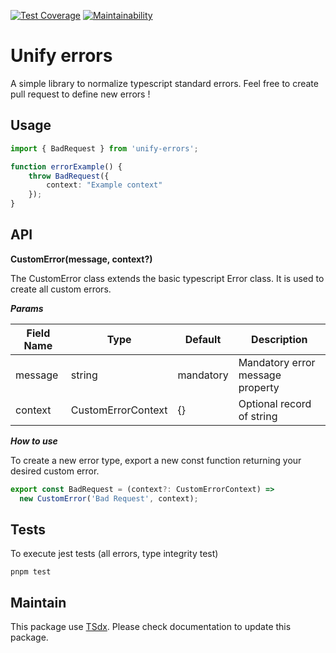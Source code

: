 [![Test Coverage](https://api.codeclimate.com/v1/badges/e79adf68b976c68f41a6/test_coverage)](https://codeclimate.com/github/flexper/standard-errors/test_coverage) [![Maintainability](https://api.codeclimate.com/v1/badges/e79adf68b976c68f41a6/maintainability)](https://codeclimate.com/github/flexper/standard-errors/maintainability)
# Unify errors

A simple library to normalize typescript standard errors. Feel free to create pull request to define new errors !

## Usage

```typescript
import { BadRequest } from 'unify-errors';

function errorExample() {
    throw BadRequest({
        context: "Example context"
    });
}
```

## API

**CustomError(message, context?)**

The CustomError class extends the basic typescript Error class. It is used to create all custom errors.

***Params***

| Field Name | Type | Default | Description |
| --- | --- | --- | --- |
| message | string | mandatory  | Mandatory error message property  |
| context  | CustomErrorContext  | {} | Optional record of string |

***How to use***

To create a new error type, export a new const function returning your desired custom error.

````typescript
export const BadRequest = (context?: CustomErrorContext) =>
  new CustomError('Bad Request', context);
````

## Tests

To execute jest tests (all errors, type integrity test)

```
pnpm test
```

## Maintain

This package use [TSdx](https://github.com/jaredpalmer/tsdx). Please check documentation to update this package.